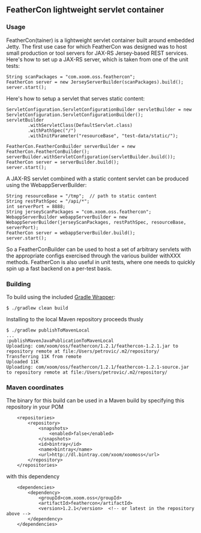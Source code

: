FeatherCon lightweight servlet container
----------------------------------------

### Usage

FeatherCon(tainer) is a lightweight servlet container built around embedded Jetty.  The first use case for which FeatherCon
was designed was to host small production or tool servers for JAX-RS Jersey-based REST services.  Here's how to set
up a JAX-RS server, which is taken from one of the unit tests:

    String scanPackages = "com.xoom.oss.feathercon";
    FeatherCon server = new JerseyServerBuilder(scanPackages).build();
    server.start();

Here's how to setup a servlet that serves static content:

    ServletConfiguration.ServletConfigurationBuilder servletBuilder = new ServletConfiguration.ServletConfigurationBuilder();
    servletBuilder
            .withServletClass(DefaultServlet.class)
            .withPathSpec("/")
            .withInitParameter("resourceBase", "test-data/static/");

    FeatherCon.FeatherConBuilder serverBuilder = new FeatherCon.FeatherConBuilder();
    serverBuilder.withServletConfiguration(servletBuilder.build());
    FeatherCon server = serverBuilder.build();
    server.start();

A JAX-RS servlet combined with a static content servlet can be produced using the WebappServerBuilder:

    String resourceBase = "/tmp";  // path to static content
    String restPathSpec = "/api/*";
    int serverPort = 8888;
    String jerseyScanPackages = "com.xoom.oss.feathercon";
    WebappServerBuilder webappServerBuilder = new WebappServerBuilder(jerseyScanPackages, restPathSpec, resourceBase, serverPort);
    FeatherCon server = webappServerBuilder.build();
    server.start();

So a FeatherConBuilder can be used to host a set of arbitrary servlets with the appropriate configs exercised
through the various builder withXXX methods. FeatherCon is also useful in unit tests, where one needs to quickly spin
up a fast backend on a per-test basis.

### Building

To build using the included [Gradle Wrapper](http://www.gradle.org/docs/current/userguide/gradle_wrapper.html):

    $ ./gradlew clean build

Installing to the local Maven repository proceeds thusly

    $ ./gradlew publishToMavenLocal
    ...
    :publishMavenJavaPublicationToMavenLocal
    Uploading: com/xoom/oss/feathercon/1.2.1/feathercon-1.2.1.jar to repository remote at file:/Users/petrovic/.m2/repository/
    Transferring 11K from remote
    Uploaded 11K
    Uploading: com/xoom/oss/feathercon/1.2.1/feathercon-1.2.1-source.jar to repository remote at file:/Users/petrovic/.m2/repository/

### Maven coordinates

The binary for this build can be used in a Maven build by specifying this repository in your POM

        <repositories>
            <repository>
                <snapshots>
                    <enabled>false</enabled>
                </snapshots>
                <id>bintray</id>
                <name>bintray</name>
                <url>http://dl.bintray.com/xoom/xoomoss</url>
            </repository>
        </repositories>

with this dependency

        <dependencies>
            <dependency>
                <groupId>com.xoom.oss</groupId>
                <artifactId>feathercon</artifactId>
                <version>1.2.1</version>  <!-- or latest in the repository above -->
            </dependency>
        </dependencies>